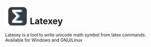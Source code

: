 <img align="left" width="80" height="80" src="https://raw.githubusercontent.com/ray-pH/Latexey/main/icon.png" alt="Latexey Icon">

# Latexey

Latexey is a tool to write unicode math symbol from latex commands. Available for Windows and GNU/Linux
